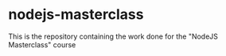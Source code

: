 # nodejs-masterclass
This is the repository containing the work done for the "NodeJS Masterclass" course
